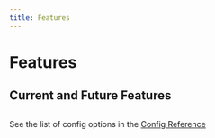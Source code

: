 ```yaml
---
title: Features
---
```


# Features

## Current and Future Features

<FeaturesList />

##

See the list of config options in the [Config Reference](../config/)
